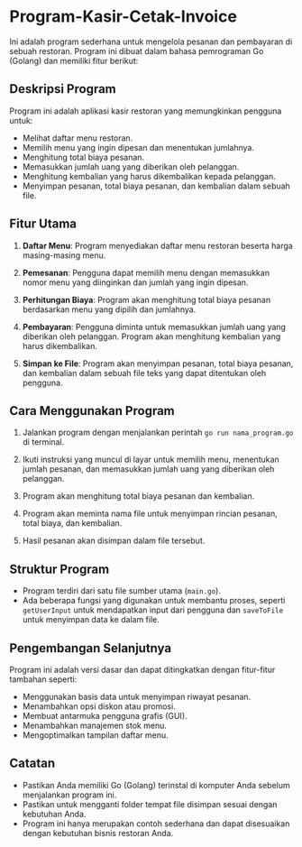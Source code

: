 # Program-Kasir-Cetak-Invoice

Ini adalah program sederhana untuk mengelola pesanan dan pembayaran di sebuah restoran. Program ini dibuat dalam bahasa pemrograman Go (Golang) dan memiliki fitur berikut:

## Deskripsi Program

Program ini adalah aplikasi kasir restoran yang memungkinkan pengguna untuk:
- Melihat daftar menu restoran.
- Memilih menu yang ingin dipesan dan menentukan jumlahnya.
- Menghitung total biaya pesanan.
- Memasukkan jumlah uang yang diberikan oleh pelanggan.
- Menghitung kembalian yang harus dikembalikan kepada pelanggan.
- Menyimpan pesanan, total biaya pesanan, dan kembalian dalam sebuah file.

## Fitur Utama

1. **Daftar Menu**: Program menyediakan daftar menu restoran beserta harga masing-masing menu.

2. **Pemesanan**: Pengguna dapat memilih menu dengan memasukkan nomor menu yang diinginkan dan jumlah yang ingin dipesan.

3. **Perhitungan Biaya**: Program akan menghitung total biaya pesanan berdasarkan menu yang dipilih dan jumlahnya.

4. **Pembayaran**: Pengguna diminta untuk memasukkan jumlah uang yang diberikan oleh pelanggan. Program akan menghitung kembalian yang harus dikembalikan.

5. **Simpan ke File**: Program akan menyimpan pesanan, total biaya pesanan, dan kembalian dalam sebuah file teks yang dapat ditentukan oleh pengguna.

## Cara Menggunakan Program

1. Jalankan program dengan menjalankan perintah `go run nama_program.go` di terminal.

2. Ikuti instruksi yang muncul di layar untuk memilih menu, menentukan jumlah pesanan, dan memasukkan jumlah uang yang diberikan oleh pelanggan.

3. Program akan menghitung total biaya pesanan dan kembalian.

4. Program akan meminta nama file untuk menyimpan rincian pesanan, total biaya, dan kembalian.

5. Hasil pesanan akan disimpan dalam file tersebut.

## Struktur Program

- Program terdiri dari satu file sumber utama (`main.go`).
- Ada beberapa fungsi yang digunakan untuk membantu proses, seperti `getUserInput` untuk mendapatkan input dari pengguna dan `saveToFile` untuk menyimpan data ke dalam file.

## Pengembangan Selanjutnya

Program ini adalah versi dasar dan dapat ditingkatkan dengan fitur-fitur tambahan seperti:
- Menggunakan basis data untuk menyimpan riwayat pesanan.
- Menambahkan opsi diskon atau promosi.
- Membuat antarmuka pengguna grafis (GUI).
- Menambahkan manajemen stok menu.
- Mengoptimalkan tampilan daftar menu.

## Catatan

- Pastikan Anda memiliki Go (Golang) terinstal di komputer Anda sebelum menjalankan program ini.
- Pastikan untuk mengganti folder tempat file disimpan sesuai dengan kebutuhan Anda.
- Program ini hanya merupakan contoh sederhana dan dapat disesuaikan dengan kebutuhan bisnis restoran Anda.

